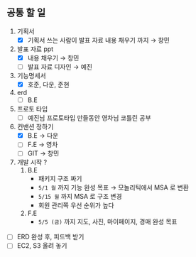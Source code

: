 ## 공통 할 일

1. 기획서
    - [x]  기획서 쓰는 사람이 발표 자료 내용 채우기 까지 → 창민
2. 발표 자료 ppt
    - [x]  내용 채우기 → 창민
    - [ ]  발표 자료 디자인 → 예진
3. 기능명세서
    - [x]  호준, 다운, 준현
4. erd
    - [ ]  B.E
5. 프로토 타입
    - [ ]  예진님 프로토타입 만들동안 영차님 코틀린 공부
6. 컨밴션 정하기
    - [x]  B.E → 다운
    - [ ]  F.E → 영차
    - [ ]  GIT → 창민
7. 개발 시작 ?
    1. B.E
        - 패키지 구조 짜기
        - `5/1 월` 까지 기능 완성 목표 → 모놀리틱에서 MSA 로 변환
        - `5/15 월` 까지 MSA 로 구조 변경
        - 회원 관리쪽 우선 순위가 높다
    2. F.E
        - `5/5 (금)` 까지 지도, 사진, 마이페이지, 경매 완성 목표

- [ ]  ERD 완성 후, 피드백 받기
- [ ]  EC2, S3 올려 놓기